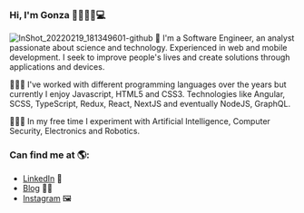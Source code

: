 ### Hi, I'm Gonza 🤖🧘🏻‍♂️💻

![InShot_20220219_181349601-github](https://user-images.githubusercontent.com/69589345/155926690-01a5a77d-43d3-44a1-91e3-578997060f55.jpg)
👤 I'm a Software Engineer, an analyst passionate about science and technology. Experienced in web and mobile development. I seek to improve people's lives and create solutions through applications and devices. 

👨🏻‍💻 I've worked with different programming languages over the years but currently I enjoy Javascript, HTML5 and CSS3. Technologies like Angular, SCSS, TypeScript, Redux, React, NextJS and eventually NodeJS, GraphQL.

👨🏻‍🔬 In my free time I experiment with Artificial Intelligence, Computer Security, Electronics and Robotics.

### Can find me at 🌎:
- <a href="https://www.linkedin.com/in/goncabrera/">LinkedIn</a> 💼
- <a href="https://www.gonzac-studios.com.ar/">Blog</a> ✍🏾
- <a href="https://www.instagram.com/gonzac.studios/">Instagram</a> 🖼️
